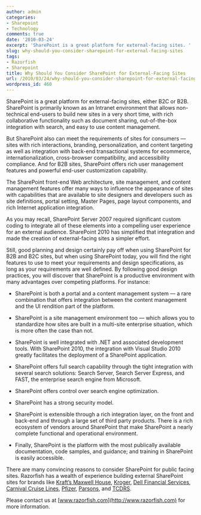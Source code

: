 ```yaml
---
author: admin
categories:
- Sharepoint
- Technology
comments: true
date: '2010-03-24'
excerpt: 'SharePoint is a great platform for external-facing sites. '
slug: why-should-you-consider-sharepoint-for-external-facing-sites
tags:
- Razorfish
- Sharepoint
title: Why Should You Consider SharePoint for External-Facing Sites
url: /2010/03/24/why-should-you-consider-sharepoint-for-external-facing-sites
wordpress_id: 460
---
```



SharePoint is a great platform for external-facing sites, either B2C or B2B. SharePoint is primarily known as an Intranet environment that allows non-technical end-users to build new sites in a very short time, with rich collaborative functionality such as document sharing, out-of-the-box integration with search, and easy to use content management.

But SharePoint also can meet the requirements of sites for consumers — sites with rich interactions, branding, personalization, and content targeting as well as integration with back-end transactional systems for ecommerce, internationalization, cross-browser compatibility, and accessibility compliance. And for B2B sites, SharePoint offers rich user management features and powerful end-user customization capability.

The SharePoint front-end Web architecture, site management, and content management features offer many ways to influence the appearance of sites with capabilities that are available to site designers and developers such as site definitions, portal setting, Master Pages, page layout components, and rich Internet application integration.

As you may recall, SharePoint Server 2007 required significant custom coding to integrate all of these elements into a compelling user experience for an external audience. SharePoint 2010 has simplified that integration and made the creation of external-facing sites a simpler effort.

Still, good planning and design certainly pay off when using SharePoint for B2B and B2C sites, but when using SharePoint today, you will find the right features to use to meet your requirements and design specifications, as long as your requirements are well defined. By following good design practices, you will discover that SharePoint is a productive environment with many advantages over competing platforms. For instance:



	
  * SharePoint is both a portal and a content management system — a rare combination that offers integration between the content management and the UI rendition part of the platform.

	
  * SharePoint is a site management environment too — which allows you to standardize how sites are built in a multi-site enterprise situation, which is more often the case than not.

	
  * SharePoint is well integrated with .NET and associated development tools. With SharePoint 2010, the integration with Visual Studio 2010 greatly facilitates the deployment of a SharePoint application.

	
  * SharePoint offers full search capability through the tight integration with several search solutions: Search Server, Search Server Express, and FAST, the enterprise search engine from Microsoft.

	
  * SharePoint offers control over search engine optimization.

	
  * SharePoint has a strong security model.

	
  * SharePoint is extensible through a rich integration layer, on the front and back-end and through a large set of third party products. There is a rich ecosystem of vendors around SharePoint that make SharePoint a nearly complete functional and operational environment.

	
  * Finally, SharePoint is the platform with the most publically available documentation, code samples, and guidance; and training in SharePoint is easily accessible.


There are many convincing reasons to consider SharePoint for public facing sites. Razorfish has a wealth of experience building external SharePoint sites for brands like [Kraft’s Maxwell House](http://www.kraftbrands.com/maxwellhousecoffee/Pages/default.aspx), [Kroger](http://www.kroger.com/), [Dell Financial Services](http://www.dellfinancialservices.com), [Carnival Cruise Lines](http://www.pocruises.com.au/Pages/default.aspx), [Pfizer](http://www.pfizer.co.uk/default.aspx), [Parsons](http://www.parsons.com/), and [TCDRS](http://www.tcdrs.org/).

Please contact us at [www.razorfish.com](http://www.razorfish.com) for more information.
